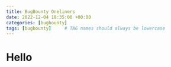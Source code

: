 ```yaml
---
title: BugBounty Oneliners
date: 2022-12-04 18:35:00 +00:00
categories: [bugbounty]
tags: [bugbounty]     # TAG names should always be lowercase
---
```


# Hello
